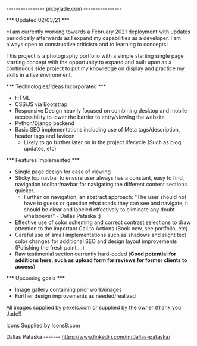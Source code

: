  ---------------- pixbyjade.com ----------------

*** Updated 02/03/21 ***

*I am currently working towards a February 2021 deployment with updates periodically afterwards as I expand my capabilities as a developer.  I am always open to constructive criticism and to learning to concepts! 

This project is a photography portfolio with a simple starting single page starting concept with the opportunity to expand and built upon as a continuous side project to put my knowledge on display and practice my skills in a live environment.

*** Technologies/Ideas Incorporated ***
- HTML
- CSS/JS via Bootstrap
- Responsive Design heavily focused on combining desktop and mobile accessibility to lower the barrier to entry/viewing the website
- Python/Django backend
- Basic SEO implementations including use of Meta tags/description, header tags and favicon
  - Likely to go further later on in the project lifecycle (Such as blog updates, etc)


*** Features Implemented ***
- Single page design for ease of viewing
- Sticky top navbar to ensure user always has a constant, easy to find, navigation toolbar/navbar for navigating the different content sections    quicker.   
  - Further on navigation, an abstract approach: "The user should not have to guess or question what roads they can see and navigate, it should be clear and labeled effectively to eliminate any doubt whatsoever" - Dallas Pataska :) 
- Effective use of color scheming and correct contrast selections to draw attention to the important Call to Actions (Book now, see portfolio, etc).
- Careful use of small implementations such as shadows and slight text color changes for additional SEO and design layout improvements (Polishing the fresh paint....)
- Raw testimonial section currently hard-coded (**Good potential for additions here, such as upload form for reviews for former clients to access**)

*** Upcoming goals ***
- Image gallery containing prior work/images
- Further design improvements as needed/realized
  


All images supplied by pexels.com or supplied by the owner (thank you Jade!)

Icons Supplied by Icons8.com
  

Dallas Pataska ------- https://www.linkedin.com/in/dallas-pataska/
